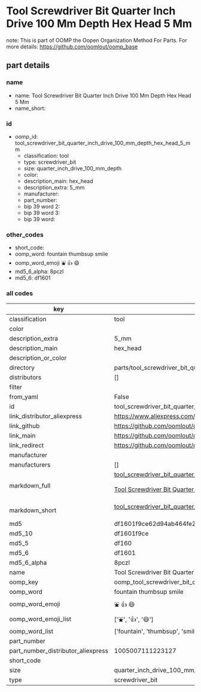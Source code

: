 # Tool Screwdriver Bit Quarter Inch Drive 100 Mm Depth Hex Head 5 Mm  

note: This is part of OOMP the Oopen Organization Method For Parts. For more details: https://github.com/oomlout/oomp_base

##  part details
  







### name
* name: Tool Screwdriver Bit Quarter Inch Drive 100 Mm Depth Hex Head 5 Mm
* name_short: 
### id
* oomp_id: tool_screwdriver_bit_quarter_inch_drive_100_mm_depth_hex_head_5_mm
  * classification: tool
  * type: screwdriver_bit
  * size: quarter_inch_drive_100_mm_depth
  * color: 
  * description_main: hex_head
  * description_extra: 5_mm
  * manufacturer: 
  * part_number: 
  * bip 39 word 2: 
  * bip 39 word 3: 
  * bip 39 word: 

### other_codes
* short_code: 
* oomp_word: fountain thumbsup smile
* oomp_word_emoji :fountain: :thumbsup: :smile:
* md5_6_alpha: 8pczl
* md5_6: df1601









### all codes 
| key | value |  
| --- | --- |  
| classification | tool |  
| color |  |  
| description_extra | 5_mm |  
| description_main | hex_head |  
| description_or_color |   |  
| directory | parts/tool_screwdriver_bit_quarter_inch_drive_100_mm_depth_hex_head_5_mm |  
| distributors | [] |  
| filter |  |  
| from_yaml | False |  
| id | tool_screwdriver_bit_quarter_inch_drive_100_mm_depth_hex_head_5_mm |  
| link_distributor_aliexpress | https://www.aliexpress.com/item/1005007111223127.html |  
| link_github | https://github.com/oomlout/oomlout_oomp_version_1_messy/tree/main/parts/tool_screwdriver_bit_quarter_inch_drive_100_mm_depth_hex_head_5_mm |  
| link_main | https://github.com/oomlout/oomlout_oomp_version_1_messy/tree/main/parts/tool_screwdriver_bit_quarter_inch_drive_100_mm_depth_hex_head_5_mm |  
| link_redirect | https://github.com/oomlout/oomlout_oomp_version_1_messy/tree/main/parts/tool_screwdriver_bit_quarter_inch_drive_100_mm_depth_hex_head_5_mm |  
| manufacturer |  |  
| manufacturers | [] |  
| markdown_full | [tool_screwdriver_bit_quarter_inch_drive_100_mm_depth_hex_head_5_mm](none)<br>[](none)<br>[Tool Screwdriver Bit Quarter Inch Drive 100 Mm Depth Hex Head 5 Mm](none)<br><br> |  
| markdown_short | [tool_screwdriver_bit_quarter_inch_drive_100_mm_depth_hex_head_5_mm](none)<br><br> |  
| md5 | df1601f9ce62d94ab464fe2f1a3e5470 |  
| md5_10 | df1601f9ce |  
| md5_5 | df160 |  
| md5_6 | df1601 |  
| md5_6_alpha | 8pczl |  
| name | Tool Screwdriver Bit Quarter Inch Drive 100 Mm Depth Hex Head 5 Mm |  
| oomp_key | oomp_tool_screwdriver_bit_quarter_inch_drive_100_mm_depth_hex_head_5_mm |  
| oomp_word | fountain thumbsup smile |  
| oomp_word_emoji | :fountain: :thumbsup: :smile: |  
| oomp_word_emoji_list | [':fountain:', ':thumbsup:', ':smile:'] |  
| oomp_word_list | ['fountain', 'thumbsup', 'smile'] |  
| part_number |  |  
| part_number_distributor_aliexpress | 1005007111223127 |  
| short_code |  |  
| size | quarter_inch_drive_100_mm_depth |  
| type | screwdriver_bit |  
